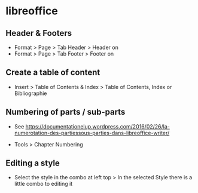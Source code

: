 # libreoffice

## Header & Footers

* Format > Page > Tab Header > Header on
* Format > Page > Tab Footer > Footer on

## Create a table of content

* Insert > Table of Contents & Index > Table of Contents, Index or Bibliographie

## Numbering of parts / sub-parts

* See https://documentationelup.wordpress.com/2016/02/26/la-numerotation-des-partiessous-parties-dans-libreoffice-writer/

* Tools > Chapter Numbering

## Editing a style

* Select the style in the combo at left top > In the selected Style there is a little combo to editing it


